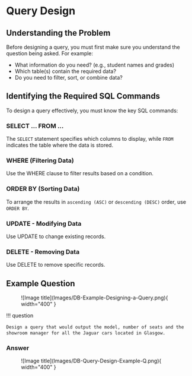 # Query Design

## Understanding the Problem

Before designing a query, you must first make sure you understand the question being asked. For example:

* What information do you need? (e.g., student names and grades)
* Which table(s) contain the required data?
* Do you need to filter, sort, or combine data?

## Identifying the Required SQL Commands

To design a query effectively, you must know the key SQL commands:

### SELECT ... FROM ...

The `SELECT` statement specifies which columns to display, while `FROM` indicates the table where the data is stored.

### WHERE (Filtering Data)

Use the WHERE clause to filter results based on a condition.

### ORDER BY (Sorting Data)

To arrange the results in `ascending (ASC)` or `descending (DESC)` order, use `ORDER BY`.

### UPDATE - Modifying Data

Use UPDATE to change existing records.

### DELETE - Removing Data

Use DELETE to remove specific records.

## Example Question 

<figure markdown="span">
  ![Image title](Images/DB-Example-Designing-a-Query.png){ width="400" }
  <figcaption></figcaption>
</figure>

!!! question 

    Design a query that would output the model, number of seats and the showroom manager for all the Jaguar cars located in Glasgow.

### Answer

<figure markdown="span">
  ![Image title](Images/DB-Query-Design-Example-Q.png){ width="400" }
  <figcaption></figcaption>
</figure>